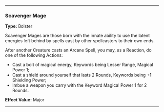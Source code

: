 ___
### Scavenger Mage
__Type:__ Bolster

Scavenger Mages are those born with the innate ability to use the latent energies left behind by spells cast by other spellcasters to their own ends.

After another Creature casts an Arcane Spell, you may, as a Reaction, do one of the following Actions:

- Cast a bolt of magical energy, Keywords being Lesser Range, Magical Power 1;
- Cast a shield around yourself that lasts 2 Rounds, Keywords being +1 Shielding Power;
- Imbue a weapon you carry with the Keyword Magical Power 1 for 2 Rounds.

__Effect Value:__ Major

___